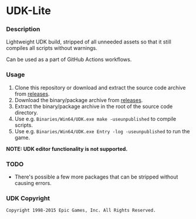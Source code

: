 # UDK-Lite

### Description

Lightweight UDK build, stripped of all unneeded assets so that it still compiles all scripts without warnings.

Can be used as a part of GitHub Actions workflows.

### Usage

1. Clone this repository or download and extract the source code archive from [releases](https://github.com/tuokri/UDK-Lite/releases).
2. Download the binary/package archive from [releases](https://github.com/tuokri/UDK-Lite/releases).
3. Extract the binary/package archive in the root of the source code directory.
4. Use e.g. `Binaries/Win64/UDK.exe make -useunpublished` to compile scripts.
5. Use e.g. `Binaries/Win64/UDK.exe Entry -log -useunpublished` to run the game.

**NOTE: UDK editor functionality is not supported.**

### TODO

- There's possible a few more packages that can be stripped without causing errors.

### UDK Copyright

```
Copyright 1998-2015 Epic Games, Inc. All Rights Reserved.
```

